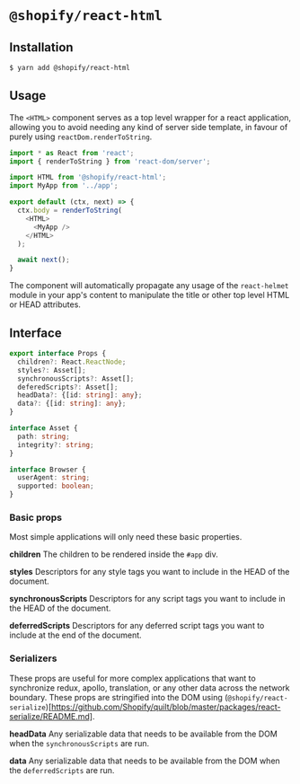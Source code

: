 # `@shopify/react-html`

## Installation

```bash
$ yarn add @shopify/react-html
```

## Usage

The `<HTML>` component serves as a top level wrapper for a react application, allowing you to avoid needing any kind of server side template, in favour of purely using `reactDom.renderToString`.

```javascript
import * as React from 'react';
import { renderToString } from 'react-dom/server';

import HTML from '@shopify/react-html';
import MyApp from '../app';

export default (ctx, next) => {
  ctx.body = renderToString(
    <HTML>
      <MyApp />
    </HTML>
  );

  await next();
}
```

The component will automatically propagate any usage of the `react-helmet` module in your app's content to manipulate the title or other top level HTML or HEAD attributes.

## Interface

```typescript
export interface Props {
  children?: React.ReactNode;
  styles?: Asset[];
  synchronousScripts?: Asset[];
  deferedScripts?: Asset[];
  headData?: {[id: string]: any};
  data?: {[id: string]: any};
}

interface Asset {
  path: string;
  integrity?: string;
}

interface Browser {
  userAgent: string;
  supported: boolean;
}
```

### Basic props

Most simple applications will only need these basic properties.

**children**
The children to be rendered inside the `#app` div.

**styles**
Descriptors for any style tags you want to include in the HEAD of the document.

**synchronousScripts**
Descriptors for any script tags you want to include in the HEAD of the document.

**deferredScripts**
Descriptors for any deferred script tags you want to include at the end of the document.

### Serializers

These props are useful for more complex applications that want to synchronize redux, apollo, translation, or any other data across the network boundary. These props are stringified into the DOM using (`@shopify/react-serialize`)[https://github.com/Shopify/quilt/blob/master/packages/react-serialize/README.md].

**headData**
Any serializable data that needs to be available from the DOM when the `synchronousScripts` are run.

**data**
Any serializable data that needs to be available from the DOM when the `deferredScripts` are run.
